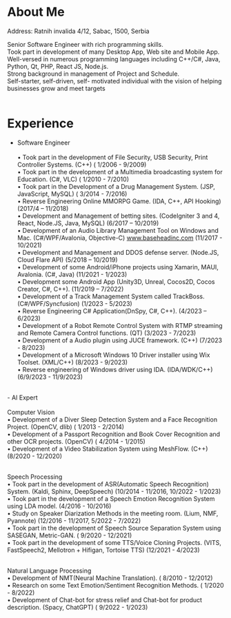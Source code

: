# About Me
Address: Ratnih invalida 4/12, Sabac, 1500, Serbia <br/>




Senior Software Engineer with rich programming skills. <br/>
Took part in development of many Desktop App, Web site and Mobile App.<br/>
Well-versed in numerous programming languages including C++/C#, Java, Python, Qt, PHP, React JS, Node.js. <br/>
Strong background in management of Project and Schedule. <br/>
Self-starter, self-driven, self- motivated individual with the vision of helping businesses grow and meet targets<br/><br/>
# Experience<br/>
- Software Engineer<br/><br/>
• Took part in the development of File Security, USB Security, Print Controller Systems. (C++) ( 1/2006 - 9/2009) <br/>
• Took part in the development of a Multimedia broadcasting system for Education. (C#, VLC) ( 1/2010 - 7/2010) <br/>
• Took part in the Development of a Drug Management System. (JSP, JavaScript, MySQL) ( 3/2014 - 7/2016) <br/>
• Reverse Engineering Online MMORPG Game. (IDA, C++, API Hooking) (2017/4 – 11/2018) <br/>
• Development and Management of betting sites. (CodeIgniter 3 and 4, React, Node.JS, Java, MySQL) (6/2017 – 10/2019) <br/>
• Development of an Audio Library Management Tool on Windows and Mac. (C#/WPF/Avalonia, Objective-C) www.baseheadinc.com (11/2017 - 10/2021) <br/>
• Development and Management and DDOS defense server. (Node.JS, Cloud Flare API) (5/2018 – 10/2019) <br/>
• Development of some Android/iPhone projects using Xamarin, MAUI, Avalonia. (C#, Java) (11/2021 - 1/2023) <br/>
• Development some Android App (Unity3D, Unreal, Cocos2D, Cocos Creator, C#, C++). (11/2019 – 7/2022) <br/>
• Development of a Track Management System called TrackBoss. (C#/WPF/Syncfusion) (1/2023 - 5/2023) <br/>
• Reverse Engineering C# Application(DnSpy, C#, C++). (4/2023 – 6/2023) <br/>
• Development of a Robot Remote Control System with RTMP streaming and Remote Camera Control functions. (QT) (3/2023 - 7/2023)<br/>
• Development of a Audio plugin using JUCE framework. (C++) (7/2023 - 8/2023)<br/>
• Development of a Microsoft Windows 10 Driver installer using Wix Toolset. (XML/C++) (8/2023 - 9/2023)<br/>
• Reverse engineering of Windows driver using IDA. (IDA/WDK/C++) (6/9/2023 - 11/9/2023)<br/>
<br/>
- AI Expert<br/><br/>
Computer Vision<br/>
• Development of a Diver Sleep Detection System and a Face Recognition Project. (OpenCV, dlib) ( 1/2013 - 2/2014)<br/>
• Development of a Passport Recognition and Book Cover Recognition and other OCR projects. (OpenCV) ( 4/2014 - 1/2015)<br/>
• Development of a Video Stabilization System using MeshFlow. (C++) (8/2020 - 12/2020)<br/><br/>

Speech Processing <br/>
 • Took part in the development of ASR(Automatic Speech Recognition) System. (Kaldi, Sphinx, DeepSpeech) (10/2014 - 11/2016, 10/2022 - 1/2023) <br/>
 • Took part in the development of a Speech Emotion Recognition System using LDA model. (4/2016 - 10/2016) <br/>
 • Study on Speaker Diarization Methods in the meeting room. (Lium, NMF, Pyannote) (12/2016 - 11/2017, 5/2022 - 7/2022) <br/>
 • Took part in the development of Speech Source Separation System using SASEGAN, Metric-GAN. ( 9/2020 - 12/2021) <br/>
 • Took part in the development of some TTS/Voice Cloning Projects. (VITS, FastSpeech2, Mellotron + Hifigan, Tortoise TTS) (12/2021 - 4/2023)<br/><br/>
 
 Natural Language Processing <br/>
 • Development of NMT(Neural Machine Translation). ( 8/2010 - 12/2012) <br/>
 • Research on some Text Emotion/Sentiment Recognition Methods. ( 1/2020 - 8/2022) <br/>
 • Development of Chat-bot for stress relief and Chat-bot for product description. (Spacy, ChatGPT) ( 9/2022 - 1/2023)<br/>
